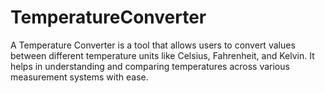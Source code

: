 # TemperatureConverter
A Temperature Converter is a tool that allows users to convert values between different temperature units like Celsius, Fahrenheit, and Kelvin. It helps in understanding and comparing temperatures across various measurement systems with ease.
